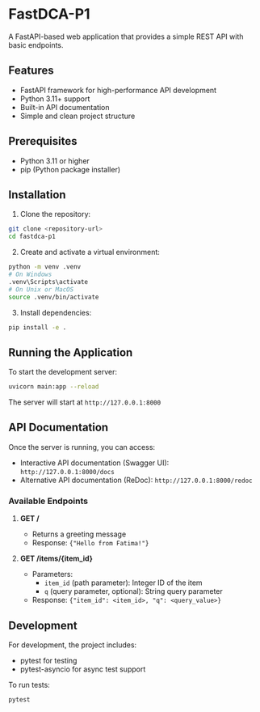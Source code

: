 # FastDCA-P1

A FastAPI-based web application that provides a simple REST API with basic endpoints.

## Features

- FastAPI framework for high-performance API development
- Python 3.11+ support
- Built-in API documentation
- Simple and clean project structure

## Prerequisites

- Python 3.11 or higher
- pip (Python package installer)

## Installation

1. Clone the repository:
```bash
git clone <repository-url>
cd fastdca-p1
```

2. Create and activate a virtual environment:
```bash
python -m venv .venv
# On Windows
.venv\Scripts\activate
# On Unix or MacOS
source .venv/bin/activate
```

3. Install dependencies:
```bash
pip install -e .
```

## Running the Application

To start the development server:

```bash
uvicorn main:app --reload
```

The server will start at `http://127.0.0.1:8000`

## API Documentation

Once the server is running, you can access:
- Interactive API documentation (Swagger UI): `http://127.0.0.1:8000/docs`
- Alternative API documentation (ReDoc): `http://127.0.0.1:8000/redoc`

### Available Endpoints

1. **GET /**
   - Returns a greeting message
   - Response: `{"Hello from Fatima!"}`

2. **GET /items/{item_id}**
   - Parameters:
     - `item_id` (path parameter): Integer ID of the item
     - `q` (query parameter, optional): String query parameter
   - Response: `{"item_id": <item_id>, "q": <query_value>}`

## Development

For development, the project includes:
- pytest for testing
- pytest-asyncio for async test support

To run tests:
```bash
pytest
```